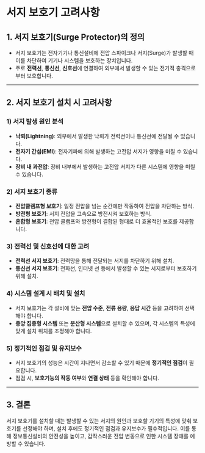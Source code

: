 # 서지 보호기 고려사항

## 1. 서지 보호기(Surge Protector)의 정의
- 서지 보호기는 전자기기나 통신설비에 전압 스파이크나 서지(Surge)가 발생할 때 이를 차단하여 기기나 시스템을 보호하는 장치입니다.
- 주로 **전력선**, **통신선**, **신호선**에 연결하여 외부에서 발생할 수 있는 전기적 충격으로부터 보호합니다.

---

## 2. 서지 보호기 설치 시 고려사항

### **1) 서지 발생 원인 분석**
- **낙뢰(Lightning)**: 외부에서 발생한 낙뢰가 전력선이나 통신선에 전달될 수 있습니다.
- **전자기 간섭(EMI)**: 전자기파에 의해 발생하는 고전압 서지가 영향을 미칠 수 있습니다.
- **장비 내 과전압**: 장비 내부에서 발생하는 고전압 서지가 다른 시스템에 영향을 미칠 수 있습니다.

### **2) 서지 보호기 종류**
- **전압클램프형 보호기**: 일정 전압을 넘는 순간에만 작동하여 전압을 차단하는 방식.
- **방전형 보호기**: 서지 전압을 고속으로 방전시켜 보호하는 방식.
- **혼합형 보호기**: 전압 클램프와 방전형이 결합된 형태로 더 효율적인 보호를 제공합니다.

### **3) 전력선 및 신호선에 대한 고려**
- **전력선 서지 보호기**: 전력망을 통해 전달되는 서지를 차단하기 위해 설치.
- **통신선 서지 보호기**: 전화선, 인터넷 선 등에서 발생할 수 있는 서지로부터 보호하기 위해 설치.

### **4) 시스템 설계 시 배치 및 설치**
- 서지 보호기는 각 설비에 맞는 **전압 수준**, **전류 용량**, **응답 시간** 등을 고려하여 선택해야 합니다.
- **중앙 집중형 시스템** 또는 **분산형 시스템**으로 설치할 수 있으며, 각 시스템의 특성에 맞게 설치 위치를 조정해야 합니다.

### **5) 정기적인 점검 및 유지보수**
- 서지 보호기의 성능은 시간이 지나면서 감소할 수 있기 때문에 **정기적인 점검**이 필요합니다.
- 점검 시, **보호기능의 작동 여부**와 **연결 상태** 등을 확인해야 합니다.

---

## 3. 결론
서지 보호기를 설치할 때는 발생할 수 있는 서지의 원인과 보호할 기기의 특성에 맞춰 보호기를 선정해야 하며, 설치 후에도 정기적인 점검과 유지보수가 필수적입니다. 이를 통해 정보통신설비의 안전성을 높이고, 갑작스러운 전압 변동으로 인한 시스템 장애를 예방할 수 있습니다.
